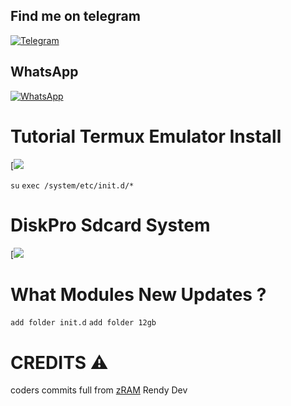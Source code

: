 ## Find me on telegram 
[![Telegram](https://img.shields.io/badge/Rendy-1b77FF.svg?style=for-the-badge&logo=telegram)](https://t.me/CuteInspire)

## WhatsApp
[![WhatsApp](https://img.shields.io/badge/WhatsApp-1b77FF.svg?style=for-the-badge&logo=whatsapp)](https://chat.whatsapp.com/EBA3xOZUrNc41L81ghawVj)


# Tutorial Termux Emulator Install
[<img src="https://telegra.ph/file/5ea4e77ad15efbc37827e.jpg">

`su`
`exec /system/etc/init.d/*`

# DiskPro Sdcard System
[<img src="https://telegra.ph/file/7addaff4640918ede4a34.jpg">

# What Modules New Updates ?

`add folder init.d`
`add folder 12gb`

# CREDITS ⚠️
 coders commits full from [zRAM](github.com/Randi356/Zram-Super-Support) Rendy Dev
